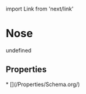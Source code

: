 import Link from 'next/link'
# Nose

undefined

## Properties

<Grid>
* [](/Properties/Schema.org/)

</Grid>

